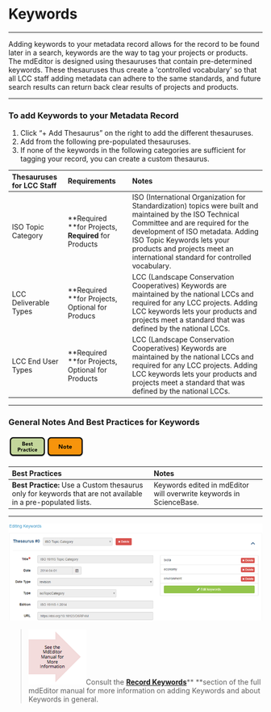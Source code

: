 # Keywords

---

Adding keywords to your metadata record allows for the record to be found later in a search, keywords are the way to tag your projects or products. The mdEditor is designed using thesauruses that contain pre-determined keywords. These thesauruses thus create a 'controlled vocabulary' so that all LCC staff adding metadata can adhere to the same standards, and future search results can return back clear results of projects and products.

---

### **To add Keywords to your Metadata Record**

1. Click “+ Add Thesaurus” on the right to add the different thesauruses.
2. Add from the following pre-populated thesauruses.
3. If none of the keywords in the following categories are sufficient for tagging your record, you can create a custom thesaurus.

| Thesauruses for LCC Staff | Requirements | Notes |
| :--- | :--- | :--- |
| ISO Topic Category | **Required **for Projects, **Required** for Products | ISO \(International Organization for Standardization\) topics were built and maintained by the ISO Technical Committee and are required for the development of ISO metadata. Adding ISO Topic Keywords lets your products and projects meet an international standard for controlled vocabulary. |
| LCC Deliverable Types | **Required **for Projects, Optional for Producs | LCC \(Landscape Conservation Cooperatives\) Keywords are maintained by the national LCCs and required for any LCC projects. Adding LCC keywords lets your products and projects meet a standard that was defined by the national LCCs. |
| LCC End User Types | **Required **for Projects, Optional for Products | LCC \(Landscape Conservation Cooperatives\) Keywords are maintained by the national LCCs and required for any LCC projects. Adding LCC keywords lets your products and projects meet a standard that was defined by the national LCCs. |

---

### **General Notes And Best Practices for Keywords**

![](/assets/best_practice_small.png)![](/assets/note_small.png)

| Best Practices | Notes |
| :--- | :--- |
| **Best Practice:** Use a Custom thesaurus only for keywords that are not available in a pre-populated lists. | Keywords edited in mdEditor will overwrite keywords in ScienceBase. |

---

![](/assets/keywords_window.png)

> ![](/assets/see_full_manual_for.png)Consult the [**Record Keywords**](https://adiwg.gitbooks.io/mdeditor/content/record/edit/keywords.html)** **section of the full mdEditor manual for more information on adding Keywords and about Keywords in general.



